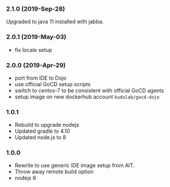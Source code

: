 ### 2.1.0 (2019-Sep-28)
Upgraded to java 11 installed with jabba.

### 2.0.1 (2019-May-03)

 * fix locale setup

### 2.0.0 (2019-Apr-29)

 * port from IDE to Dojo
 * use official GoCD setup scripts
 * switch to centos-7 to be consistent with official GoCD agents
 * setup image on new dockerhub account `kudulab/gocd-dojo`

### 1.0.1

 * Rebuild to upgrade nodejs
 * Updated gradle to 4.10
 * Updated node.js to 8

### 1.0.0

 * Rewrite to use generic IDE image setup from AIT.
 * Throw away remote build option
 * nodejs 6
